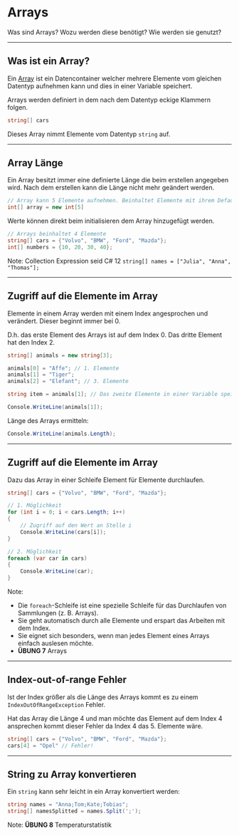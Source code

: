 # Arrays

Was sind Arrays? Wozu werden diese benötigt? Wie werden sie genutzt?

---

<!-- .slide: class="left" -->
## Was ist ein Array?

Ein [Array](https://docs.microsoft.com/de-de/dotnet/csharp/programming-guide/arrays/) ist ein Datencontainer welcher mehrere Elemente vom gleichen Datentyp aufnehmen kann und dies in einer Variable speichert.

Arrays werden definiert in dem nach dem Datentyp eckige Klammern folgen.

```csharp
string[] cars
```

Dieses Array nimmt Elemente vom Datentyp `string` auf.

---

<!-- .slide: class="left" -->
## Array Länge

Ein Array besitzt immer eine definierte Länge die beim erstellen angegeben wird. Nach dem erstellen kann die Länge nicht mehr geändert werden.

```csharp
// Array kann 5 Elemente aufnehmen. Beinhaltet Elemente mit ihrem Default Wert z.B. 0 bei int
int[] array = new int[5]
```

Werte können direkt beim initialisieren dem Array hinzugefügt werden.

```csharp []
// Arrays beinhaltet 4 Elemente
string[] cars = {"Volvo", "BMW", "Ford", "Mazda"};
int[] numbers = {10, 20, 30, 40};
```

Note: Collection Expression seid C# 12 `string[] names = ["Julia", "Anna", "Thomas"];`

---

<!-- .slide: class="left" -->
## Zugriff auf die Elemente im Array

Elemente in einem Array werden mit einem Index angesprochen und verändert. Dieser beginnt immer bei 0. 

D.h. das erste Element des Arrays ist auf dem Index 0. Das dritte Element hat den Index 2.

```csharp []
string[] animals = new string[3];

animals[0] = "Affe"; // 1. Elemente
animals[1] = "Tiger";
animals[2] = "Elefant"; // 3. Elemente

string item = animals[1]; // Das zweite Elemente in einer Variable speichern

Console.WriteLine(animals[1]); 
```

Länge des Arrays ermitteln:

```csharp []
Console.WriteLine(animals.Length);
```

---

<!-- .slide: class="left" -->
## Zugriff auf die Elemente im Array

Dazu das Array in einer Schleife Element für Elemente durchlaufen.

```csharp []
string[] cars = {"Volvo", "BMW", "Ford", "Mazda"};

// 1. Möglichkeit 
for (int i = 0; i < cars.Length; i++)
{
    // Zugriff auf den Wert an Stelle i
    Console.WriteLine(cars[i]);
}

// 2. Möglichkeit 
foreach (var car in cars) 
{
    Console.WriteLine(car);
}
```

Note: 
* Die `foreach`-Schleife ist eine spezielle Schleife für das Durchlaufen von Sammlungen (z. B. Arrays).
* Sie geht automatisch durch alle Elemente und erspart das Arbeiten mit dem Index.
* Sie eignet sich besonders, wenn man jedes Element eines Arrays einfach auslesen möchte.
* **ÜBUNG 7** Arrays

---

<!-- .slide: class="left" -->
## Index-out-of-range Fehler

Ist der Index größer als die Länge des Arrays kommt es zu einem `IndexOutOfRangeException` Fehler.

Hat das Array die Länge 4 und man möchte das Element auf dem Index 4 ansprechen kommt dieser Fehler da Index 4 das 5. Elemente wäre.

```csharp
string[] cars = {"Volvo", "BMW", "Ford", "Mazda"};
cars[4] = "Opel" // Fehler!
```

---

<!-- .slide: class="left" -->
## String zu Array konvertieren

Ein `string` kann sehr leicht in ein Array konvertiert werden:

```csharp
string names = "Anna;Tom;Kate;Tobias";
string[] namesSplitted = names.Split(';');
```

Note: **ÜBUNG 8** Temperaturstatistik 
